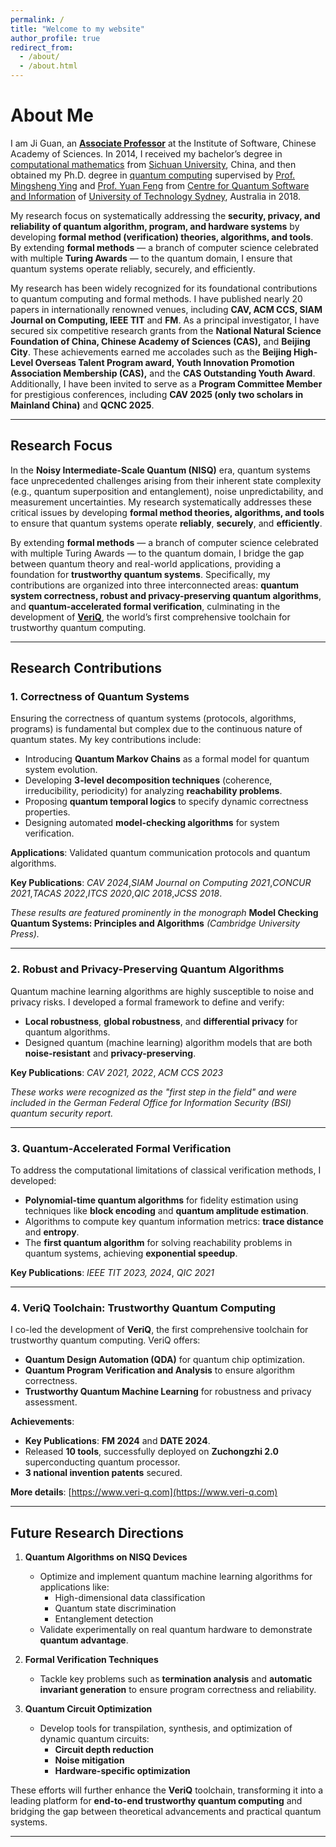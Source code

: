 ```yaml
---
permalink: /
title: "Welcome to my website"
author_profile: true
redirect_from: 
  - /about/
  - /about.html
---
```

# About Me

I am Ji Guan, an **[Associate Professor](https://people.ucas.ac.cn/~guanji)** at the Institute of Software, Chinese Academy of Sciences. In 2014, I received my bachelor’s degree in [computational mathematics](http://math.scu.edu.cn/English.htm) from [Sichuan University](http://en.scu.edu.cn), China, and then obtained my Ph.D. degree in [quantum computing](https://www.uts.edu.au/research-and-teaching/our-research/centre-quantum-software-and-information) supervised by [Prof. Mingsheng Ying](https://www.uts.edu.au/staff/mingsheng.ying) and [Prof. Yuan Feng](https://www.cs.tsinghua.edu.cn/csen/info/1312/4483.htm) from [Centre for Quantum Software and Information](https://www.uts.edu.au/research-and-teaching/our-research/centre-quantum-software-and-information) of [University of Technology Sydney](https://www.uts.edu.au), Australia in 2018. 

My research focus on systematically addressing the **security, privacy, and reliability of quantum algorithm, program, and hardware systems** by developing **formal method (verification) theories, algorithms, and tools**. By extending **formal methods** — a branch of computer science celebrated with multiple **Turing Awards** — to the quantum domain, I ensure that quantum systems operate reliably, securely, and efficiently.

My research has been widely recognized for its foundational contributions to quantum computing and formal methods. I have published nearly 20 papers in internationally renowned venues, including **CAV, ACM CCS, SIAM Journal on Computing, IEEE TIT** and **FM**. As a principal investigator, I have secured six competitive research grants from the **National Natural Science Foundation of China, Chinese Academy of Sciences (CAS),** and **Beijing City**. These achievements earned me accolades such as the **Beijing High-Level Overseas Talent Program award, Youth Innovation Promotion Association Membership (CAS),** and the **CAS Outstanding Youth Award**. Additionally, I have been invited to serve as a **Program Committee Member** for prestigious conferences, including **CAV 2025 (only two scholars in Mainland China)** and **QCNC 2025**.

---
## **Research Focus**
In the **Noisy Intermediate-Scale Quantum (NISQ)** era, quantum systems face unprecedented challenges arising from their inherent state complexity (e.g., quantum superposition and entanglement), noise unpredictability, and measurement uncertainties. My research systematically addresses these critical issues by developing **formal method theories, algorithms, and tools** to ensure that quantum systems operate **reliably**, **securely**, and **efficiently**.

By extending **formal methods** — a branch of computer science celebrated with multiple Turing Awards — to the quantum domain, I bridge the gap between quantum theory and real-world applications, providing a foundation for **trustworthy quantum systems**. Specifically, my contributions are organized into three interconnected areas: **quantum system correctness, robust and privacy-preserving quantum algorithms**, and **quantum-accelerated formal verification**, culminating in the development of **[VeriQ](https://www.veri-q.com)**, the world’s first comprehensive toolchain for trustworthy quantum computing.

---

## **Research Contributions**

### **1. Correctness of Quantum Systems**
Ensuring the correctness of quantum systems (protocols, algorithms, programs) is fundamental but complex due to the continuous nature of quantum states. My key contributions include:
- Introducing **Quantum Markov Chains** as a formal model for quantum system evolution.
- Developing **3-level decomposition techniques** (coherence, irreducibility, periodicity) for analyzing **reachability problems**.
- Proposing **quantum temporal logics** to specify dynamic correctness properties.
- Designing automated **model-checking algorithms** for system verification.

**Applications**: Validated quantum communication protocols and quantum algorithms.  

**Key Publications**:  *CAV 2024*,*SIAM Journal on Computing 2021*,*CONCUR 2021*,*TACAS 2022*,*ITCS 2020*,*QIC 2018*,*JCSS 2018*.  

*These results are featured prominently in the monograph* **Model Checking Quantum Systems: Principles and Algorithms** *(Cambridge University Press).*

---

### **2. Robust and Privacy-Preserving Quantum Algorithms**
Quantum machine learning algorithms are highly susceptible to noise and privacy risks. I developed a formal framework to define and verify:
- **Local robustness**, **global robustness**, and **differential privacy** for quantum algorithms.
- Designed quantum (machine learning) algorithm models that are both **noise-resistant** and **privacy-preserving**.

**Key Publications**: *CAV 2021, 2022*, *ACM CCS 2023*  

*These works were recognized as the "first step in the field" and were included in the German Federal Office for Information Security (BSI) quantum security report.*

---

### **3. Quantum-Accelerated Formal Verification**
To address the computational limitations of classical verification methods, I developed:
- **Polynomial-time quantum algorithms** for fidelity estimation using techniques like **block encoding** and **quantum amplitude estimation**.
- Algorithms to compute key quantum information metrics: **trace distance** and **entropy**.
- The **first quantum algorithm** for solving reachability problems in quantum systems, achieving **exponential speedup**.

**Key Publications**: *IEEE TIT 2023, 2024*, *QIC 2021*  

---

### **4. VeriQ Toolchain: Trustworthy Quantum Computing**
I co-led the development of **VeriQ**, the first comprehensive toolchain for trustworthy quantum computing. VeriQ offers:
- **Quantum Design Automation (QDA)** for quantum chip optimization.
- **Quantum Program Verification and Analysis** to ensure algorithm correctness.
- **Trustworthy Quantum Machine Learning** for robustness and privacy assessment.

**Achievements**:  
- **Key Publications**:  **FM 2024** and **DATE 2024**.
- Released **10 tools**, successfully deployed on **Zuchongzhi 2.0** superconducting quantum processor.  
- **3 national invention patents** secured.  

**More details**: [https://www.veri-q.com](https://www.veri-q.com)


---

## **Future Research Directions**
1. **Quantum Algorithms on NISQ Devices**  
   - Optimize and implement quantum machine learning algorithms for applications like:  
     - High-dimensional data classification  
     - Quantum state discrimination  
     - Entanglement detection  
   - Validate experimentally on real quantum hardware to demonstrate **quantum advantage**.

2. **Formal Verification Techniques**  
   - Tackle key problems such as **termination analysis** and **automatic invariant generation** to ensure program correctness and reliability.

3. **Quantum Circuit Optimization**  
   - Develop tools for transpilation, synthesis, and optimization of dynamic quantum circuits:  
     - **Circuit depth reduction**  
     - **Noise mitigation**  
     - **Hardware-specific optimization**

These efforts will further enhance the **VeriQ** toolchain, transforming it into a leading platform for **end-to-end trustworthy quantum computing** and bridging the gap between theoretical advancements and practical quantum systems.

---




